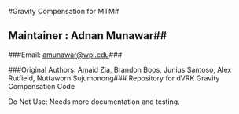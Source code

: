 #Gravity Compensation for MTM#
## Maintainer : Adnan Munawar##
###Email: amunawar@wpi.edu###

###Original Authors: Amaid Zia, Brandon Boos, Junius Santoso, Alex Rutfield, Nuttaworn Sujumonong###
Repository for dVRK Gravity Compensation Code

Do Not Use:
Needs more documentation and testing.
